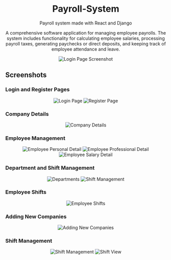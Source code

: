 <h1 align="center">
  Payroll-System
</h1>

<div align="center">
  <p>Payroll system made with React and Django</p>
  <p>A comprehensive software application for managing employee payrolls. The system includes functionality for calculating employee salaries, processing payroll taxes, generating paychecks or direct deposits, and keeping track of employee attendance and leave.</p>
  <img src="docs/screenshots/login-page.png" alt="Login Page Screenshot">
</div>

## Screenshots

### Login and Register Pages

<div align="center">
  <img src="docs/screenshots/login-page.png" alt="Login Page">
  <img src="docs/screenshots/register-page.png" alt="Register Page">
</div>

### Company Details

<div align="center">
  <img src="docs/screenshots/company-details.png" alt="Company Details">
</div>

### Employee Management

<div align="center">
  <img src="docs/screenshots/employee-personal-detail.png" alt="Employee Personal Detail">
  <img src="docs/screenshots/employee-professional-detail.png" alt="Employee Professional Detail">
  <img src="docs/screenshots/employee-salary-detail.png" alt="Employee Salary Detail">
  <!-- Add more screenshots here -->
</div>

### Department and Shift Management

<div align="center">
  <img src="docs/screenshots/departments.png" alt="Departments">
  <img src="docs/screenshots/shift.png" alt="Shift Management">
</div>

### Employee Shifts

<div align="center">
  <img src="docs/screenshots/employee-shifts.png" alt="Employee Shifts">
</div>

### Adding New Companies

<div align="center">
  <img src="docs/screenshots/new-companies-add.png" alt="Adding New Companies">
</div>

### Shift Management

<div align="center">
  <img src="docs/screenshots/shift-add.png" alt="Shift Management">
  <img src="docs/screenshots/shift-view.png" alt="Shift View">
</div>
